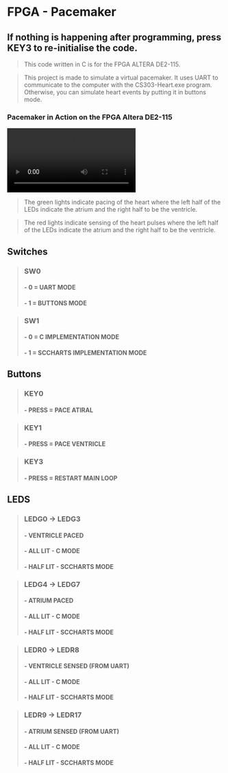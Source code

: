 # FPGA - Pacemaker

## If nothing is happening after programming, press KEY3 to re-initialise the code.

> This code written in C is for the FPGA ALTERA DE2-115.

> This project is made to simulate a virtual pacemaker. It uses UART to communicate to the computer with the CS303-Heart.exe program. Otherwise, you can simulate heart events by putting it in buttons mode.

### Pacemaker in Action on the FPGA Altera DE2-115

<video src="pacemaker_vid.mp4" controls title="Title"></video>

> The green lights indicate pacing of the heart where the left half of the LEDs indicate the atrium and the right half to be the ventricle.

> The red lights indicate sensing of the heart pulses where the left half of the LEDs indicate the atrium and the right half to be the ventricle.

## Switches

> ### **SW0**
>
> #### - 0 = UART MODE
>
> #### - 1 = BUTTONS MODE

> ### **SW1**
>
> #### - 0 = C IMPLEMENTATION MODE
>
> #### - 1 = SCCHARTS IMPLEMENTATION MODE

## Buttons

> ### **KEY0**
>
> #### - PRESS = PACE ATIRAL

> ### **KEY1**
>
> #### - PRESS = PACE VENTRICLE

> ### **KEY3**
>
> #### - PRESS = RESTART MAIN LOOP

## LEDS

> ### **LEDG0 -> LEDG3**
>
> #### - **VENTRICLE** PACED
>
> #### - ALL LIT - C MODE
>
> #### - HALF LIT - SCCHARTS MODE

> ### **LEDG4 -> LEDG7**
>
> #### - **ATRIUM** PACED
>
> #### - ALL LIT - C MODE
>
> #### - HALF LIT - SCCHARTS MODE

> ### **LEDR0 -> LEDR8**
>
> #### - **VENTRICLE** SENSED (FROM UART)
>
> #### - ALL LIT - C MODE
>
> #### - HALF LIT - SCCHARTS MODE

> ### **LEDR9 -> LEDR17**
>
> #### - **ATRIUM** SENSED (FROM UART)
>
> #### - ALL LIT - C MODE
>
> #### - HALF LIT - SCCHARTS MODE
